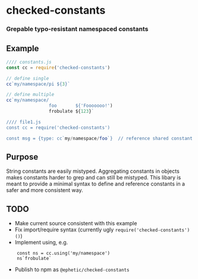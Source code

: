 # checked-constants
### Grepable typo-resistant namespaced constants

## Example

```javascript
//// constants.js
const cc = require('checked-constants')

// define single
cc`my/namespace/pi ${3}`

// define multiple
cc`my/namespace/
                foo       ${'Fooooooo!')
                frobulate ${123}`

//// file1.js
const cc = require('checked-constants')

const msg = {type: cc`my/namespace/foo`}  // reference shared constant
```

## Purpose
String constants are easily mistyped.  Aggregating constants in objects makes constants harder to grep and can still be mistyped.  This libary is meant to provide a minimal syntax to define and reference constants in a safer and more consistent way.

## TODO
- Make current source consistent with this example
- Fix import/require syntax (currently ugly `require('checked-constants')()`)
- Implement using, e.g.
```
    const ns = cc.using('my/namespace')
    ns`frobulate`
```
- Publish to npm as `@ephetic/checked-constants`
